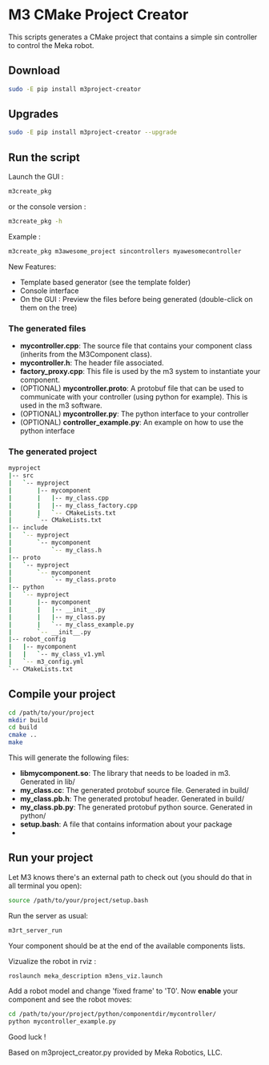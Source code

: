 M3 CMake Project Creator
==============================

This scripts generates a CMake project that contains a simple sin controller to control the Meka robot.

## Download
```bash
sudo -E pip install m3project-creator
```
## Upgrades

```bash
sudo -E pip install m3project-creator --upgrade
```

## Run the script
Launch the GUI : 
```bash
m3create_pkg
```
or the console version :
```bash
m3create_pkg -h 
```
Example : 
```bash
m3create_pkg m3awesome_project sincontrollers myawesomecontroller 
```
New Features:

* Template based generator (see the template folder)
* Console interface
* On the GUI : Preview the files before being generated (double-click on them on the tree)

### The generated files

* **mycontroller.cpp**: The source file that contains your component class (inherits from the M3Component class).
* **mycontroller.h**: The header file associated.
* **factory_proxy.cpp**: This file is used by the m3 system to instantiate your component.
* (OPTIONAL) **mycontroller.proto**: A protobuf file that can be used to communicate with your controller (using python for example). This is used in the m3 software.
* (OPTIONAL) **mycontroller.py**: The python interface to your controller
* (OPTIONAL) **controller_example.py**: An example on how to use the python interface

### The generated project

```bash
myproject
|-- src
|   `-- myproject
|       |-- mycomponent
|       |   |-- my_class.cpp
|       |   |-- my_class_factory.cpp
|       |   `-- CMakeLists.txt
|       `-- CMakeLists.txt
|-- include
|   `-- myproject
|       `-- mycomponent
|           `-- my_class.h
|-- proto
|   `-- myproject
|       `-- mycomponent
|           `-- my_class.proto
|-- python
|   `-- myproject
|       |-- mycomponent
|       |   |-- __init__.py
|       |   |-- my_class.py
|       |   `-- my_class_example.py
|       `-- __init__.py
|-- robot_config
|   |-- mycomponent
|   |   `-- my_class_v1.yml
|   `-- m3_config.yml
`-- CMakeLists.txt
```
## Compile your project

```bash
cd /path/to/your/project
mkdir build
cd build
cmake ..
make
```

This will generate the following files:

* **libmycomponent.so**: The library that needs to be loaded in m3. Generated in lib/
* **my_class.cc**: The generated protobuf source file. Generated in build/
* **my_class.pb.h**: The generated protobuf header. Generated in build/
* **my_class.pb.py**: The generated protobuf python source. Generated in python/
* **setup.bash**: A file that contains information about your package
* 
## Run your project ##
Let M3 knows there's an external path to check out (you should do that in all terminal you open):
```bash
source /path/to/your/project/setup.bash
```
Run the server as usual:
```bash
m3rt_server_run
```
Your component should be at the end of the available components lists.

Vizualize the robot in rviz : 
```bash
roslaunch meka_description m3ens_viz.launch
```
Add a robot model and change 'fixed frame' to 'T0'.
Now **enable** your component and see the robot moves:
```bash
cd /path/to/your/project/python/componentdir/mycontroller/
python mycontroller_example.py
```

Good luck !

Based on m3project_creator.py provided by Meka Robotics, LLC.
